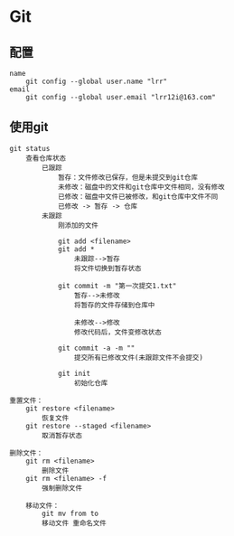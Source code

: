 # Git
## 配置
    name
        git config --global user.name "lrr"
    email
        git config --global user.email "lrr12i@163.com"

## 使用git
    git status 
        查看仓库状态
            已跟踪
                暂存：文件修改已保存，但是未提交到git仓库
                未修改：磁盘中的文件和git仓库中文件相同，没有修改
                已修改：磁盘中文件已被修改，和git仓库中文件不同
                已修改 -> 暂存 -> 仓库
            未跟踪
                刚添加的文件

                git add <filename>
                git add *
                    未跟踪-->暂存
                    将文件切换到暂存状态

                git commit -m "第一次提交1.txt"
                    暂存-->未修改
                    将暂存的文件存储到仓库中

                    未修改-->修改
                    修改代码后，文件变修改状态

                git commit -a -m ""
                    提交所有已修改文件(未跟踪文件不会提交)
                
                git init
                    初始化仓库

    重置文件：
        git restore <filename>
            恢复文件
        git restore --staged <filename>
            取消暂存状态

    删除文件：
        git rm <filename>
            删除文件
        git rm <filename> -f
            强制删除文件

        移动文件：
            git mv from to
            移动文件 重命名文件
    

